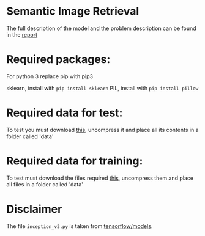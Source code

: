 # Semantic Image Retrieval
The full description of the model and the problem description can be found in the [report](report.pdf)

# Required packages:

For python 3 replace pip with pip3

sklearn, install with `pip install sklearn`
PIL, install with `pip install pillow`

# Required data for test:
To test you must download [this](http://folk.ntnu.no/alfredvc/hosted/data.tar.gz), uncompress it and place all its contents in a folder called 'data'

# Required data for training:
To test must download the files required [this](http://folk.ntnu.no/alfredvc/hosted/train_data.tar.gz), uncompress them and place all files in a folder called 'data'

# Disclaimer
The file `inception_v3.py` is taken from [tensorflow/models](https://github.com/tensorflow/models/blob/master/slim/nets/inception_v3.py).
